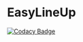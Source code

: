 # EasyLineUp

[![Codacy Badge](https://api.codacy.com/project/badge/Grade/6a1a23a754174dbab65920db31f29529)](https://app.codacy.com/manual/kaygenzo/EasyLineUp?utm_source=github.com&utm_medium=referral&utm_content=kaygenzo/EasyLineUp&utm_campaign=Badge_Grade_Dashboard)